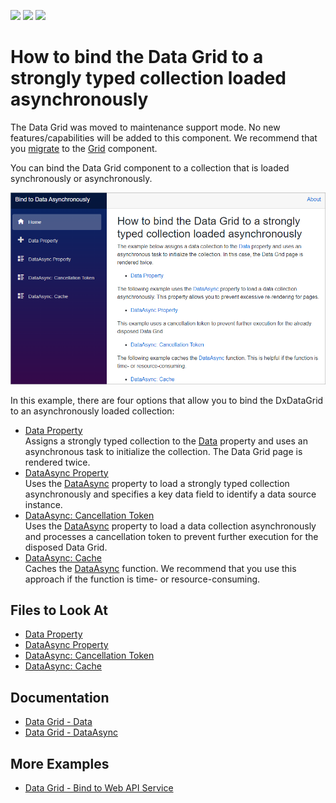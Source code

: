 <!-- default badges list -->
![](https://img.shields.io/endpoint?url=https://codecentral.devexpress.com/api/v1/VersionRange/289930056/22.1.2%2B)
[![](https://img.shields.io/badge/Open_in_DevExpress_Support_Center-FF7200?style=flat-square&logo=DevExpress&logoColor=white)](https://supportcenter.devexpress.com/ticket/details/T929369)
[![](https://img.shields.io/badge/📖_How_to_use_DevExpress_Examples-e9f6fc?style=flat-square)](https://docs.devexpress.com/GeneralInformation/403183)
<!-- default badges end -->
# How to bind the Data Grid to a strongly typed collection loaded asynchronously

The Data Grid was moved to maintenance support mode. No new features/capabilities will be added to this component. We recommend that you [migrate](https://docs.devexpress.com/Blazor/403162/grid/migrate-from-data-grid-to-grid) to the [Grid](https://docs.devexpress.com/Blazor/403143/grid) component. 

You can bind the Data Grid component to a collection that is loaded synchronously or asynchronously.

![Data Grid: Data Binding Main Page](images/example-content.png)

In this example, there are four options that allow you to bind the DxDataGrid to an asynchronously loaded collection:
* [Data Property](./CS/DataBindingSamples/Pages/DataProperty.razor)  
Assigns a strongly typed collection to the [Data](https://docs.devexpress.com/Blazor/DevExpress.Blazor.DxDataGrid-1.Data) property and uses an asynchronous task to initialize the collection. The Data Grid page is rendered twice.
* [DataAsync Property](./CS/DataBindingSamples/Pages/DataAsyncProperty.razor)  
Uses the [DataAsync](https://docs.devexpress.com/Blazor/DevExpress.Blazor.DxDataGrid-1.DataAsync) property to load a strongly typed collection asynchronously and specifies a key data field to identify a data source instance.
* [DataAsync: Cancellation Token](./CS/DataBindingSamples/Pages/DataAsyncProperty.CancellationToken.razor)  
Uses the [DataAsync](https://docs.devexpress.com/Blazor/DevExpress.Blazor.DxDataGrid-1.DataAsync) property to load a data collection asynchronously and processes a cancellation token to prevent further execution for the disposed Data Grid.
* [DataAsync: Cache](./CS/DataBindingSamples/Pages/DataAsyncProperty.Cache.razor)  
Caches the [DataAsync](https://docs.devexpress.com/Blazor/DevExpress.Blazor.DxDataGrid-1.DataAsync) function. We recommend that you use this approach if the function is time- or resource-consuming.

<!-- default file list -->

## Files to Look At

* [Data Property](./CS/DataBindingSamples/Pages/DataProperty.razor)
* [DataAsync Property](./CS/DataBindingSamples/Pages/DataAsyncProperty.razor)
* [DataAsync: Cancellation Token](./CS/DataBindingSamples/Pages/DataAsyncProperty.CancellationToken.razor)
* [DataAsync: Cache](./CS/DataBindingSamples/Pages/DataAsyncProperty.Cache.razor)

<!-- default file list -->

## Documentation

* [Data Grid - Data](https://docs.devexpress.com/Blazor/DevExpress.Blazor.DxDataGrid-1.Data)
* [Data Grid - DataAsync](https://docs.devexpress.com/Blazor/DevExpress.Blazor.DxDataGrid-1.DataAsync)

## More Examples

* [Data Grid - Bind to Web API Service](https://github.com/DevExpress-Examples/blazor-DxDataGrid-Bind-To-Web-Api-Service)

